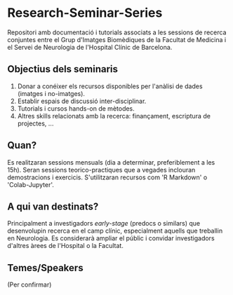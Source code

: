 # Research-Seminar-Series

Repositori amb documentació i tutorials associats a les sessions de recerca conjuntes entre el Grup d'Imatges Biomèdiques de la Facultat de Medicina i el Servei de Neurologia de l'Hospital Clínic de Barcelona. 

## Objectius dels seminaris 
1. Donar a conéixer els recursos disponibles per l'anàlisi de dades (imatges i no-imatges). 
2. Establir espais de discussió inter-disciplinar.
3. Tutorials i cursos hands-on de mètodes.
4. Altres skills relacionats amb la recerca: finançament, escriptura de projectes, ...


## Quan? 
Es realitzaran sessions mensuals (dia a determinar, preferiblement a les 15h). Seran sessions teorico-practiques que a vegades inclouran demostracions i exercicis. S'utilitzaran recursos com 'R Markdown' o 'Colab-Jupyter'.

## A qui van destinats? 
Principalment a investigadors *early-stage* (predocs o similars) que desenvolupin recerca en el camp clínic, especialment aquells que treballin en Neurologia. Es considerarà ampliar el públic i convidar investigadors d'altres àrees de l'Hospital o la Facultat.  

## Temes/Speakers
(Per confirmar)
